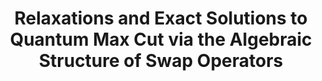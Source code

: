 ---
title: "Relaxations and Exact Solutions to Quantum Max Cut via the Algebraic Structure of Swap Operators"
collection: preprints
permalink: /preprints/2023-01 01-Relaxations-and-Exact-Solutions-to-Quantum-Max-Cut-via-the-Algebraic-Structure-of-Swap-Operators
authors: 'Adam Watts, Anirban Chowdhury, Aidan Epperly, J. Helton, Igor Klep, '
year: 2023
venue: 'arXiv'
details: '2307.15661 [quant-ph]'
paperurl: 'https://arxiv.org/abs/2307.15661'
citation: 'Adam Watts, Anirban Chowdhury, Aidan Epperly, J. Helton, Igor Klep,  arXiv 2307.15661 [quant-ph] (2023).'
---